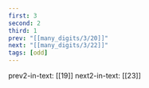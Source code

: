 ```yaml
---
first: 3
second: 2
third: 1
prev: "[[many_digits/3/20]]"
next: "[[many_digits/3/22]]"
tags: [odd]
---
```

prev2-in-text: [[19]]
next2-in-text: [[23]]
